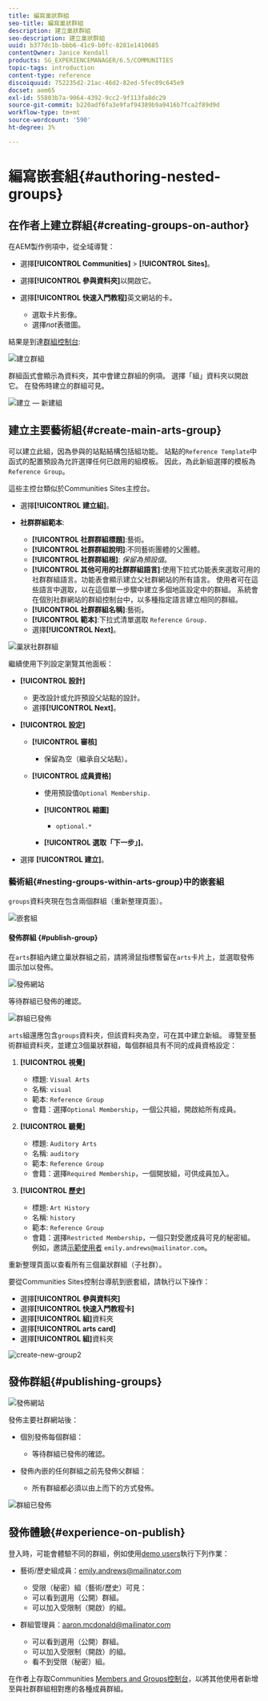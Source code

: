 ```yaml
---
title: 編寫巢狀群組
seo-title: 編寫巢狀群組
description: 建立巢狀群組
seo-description: 建立巢狀群組
uuid: b377dc1b-bbb6-41c9-b0fc-8281e1410685
contentOwner: Janice Kendall
products: SG_EXPERIENCEMANAGER/6.5/COMMUNITIES
topic-tags: introduction
content-type: reference
discoiquuid: 752235d2-21ac-46d2-82ed-5fec09c645e9
docset: aem65
exl-id: 55803b7a-9064-4392-9cc2-9f113fa8dc29
source-git-commit: b220adf6fa3e9faf94389b9a9416b7fca2f89d9d
workflow-type: tm+mt
source-wordcount: '590'
ht-degree: 3%

---
```


# 編寫嵌套組{#authoring-nested-groups}

## 在作者上建立群組{#creating-groups-on-author}

在AEM製作例項中，從全域導覽：

* 選擇&#x200B;**[!UICONTROL Communities]** > **[!UICONTROL Sites]**。
* 選擇&#x200B;**[!UICONTROL 參與資料夾]**&#x200B;以開啟它。
* 選擇&#x200B;**[!UICONTROL 快速入門教程]**&#x200B;英文網站的卡。

   * 選取卡片影像。
   * 選擇&#x200B;*not*&#x200B;表徵圖。

結果是到達[群組控制台](/help/communities/groups.md):

![建立群組](assets/create-group.png)

群組函式會顯示為資料夾，其中會建立群組的例項。 選擇「組」資料夾以開啟它。 在發佈時建立的群組可見。

![建立 — 新建組](assets/create-new-group.png)

## 建立主要藝術組{#create-main-arts-group}

可以建立此組，因為參與的站點結構包括組功能。 站點的`Reference Template`中函式的配置預設為允許選擇任何已啟用的組模板。 因此，為此新組選擇的模板為`Reference Group`。

這些主控台類似於Communities Sites主控台。

* 選擇&#x200B;**[!UICONTROL 建立組]**。

* **社群群組範本**:

   * **[!UICONTROL 社群群組標題]**:藝術。
   * **[!UICONTROL 社群群組說明]**:不同藝術團體的父團體。
   * **[!UICONTROL 社群群組根]**: *保留為預設值*。
   * **[!UICONTROL 其他可用的社群群組語言]**:使用下拉式功能表來選取可用的社群群組語言。功能表會顯示建立父社群網站的所有語言。 使用者可在這些語言中選取，以在這個單一步驟中建立多個地區設定中的群組。 系統會在個別社群網站的群組控制台中，以多種指定語言建立相同的群組。
   * **[!UICONTROL 社群群組名稱]**:藝術。
   * **[!UICONTROL 範本]**:下拉式清單選取  `Reference Group.`
   * 選擇&#x200B;**[!UICONTROL Next]**。

![巢狀社群群組](assets/parent-to-nestedgroup.png)

繼續使用下列設定瀏覽其他面板：

* **[!UICONTROL 設計]**

   * 更改設計或允許預設父站點的設計。
   * 選擇&#x200B;**[!UICONTROL Next]**。

* **[!UICONTROL 設定]**

   * **[!UICONTROL 審核]**

      * 保留為空（繼承自父站點）。
   * **[!UICONTROL 成員資格]**

      * 使用預設值`Optional Membership.`

      * **[!UICONTROL 縮圖]**
         * `optional.*`
      * **[!UICONTROL 選取「下一步」]**。



* 選擇 **[!UICONTROL 建立]**。

### 藝術組{#nesting-groups-within-arts-group}中的嵌套組

`groups`資料夾現在包含兩個群組（重新整理頁面）。

![嵌套組](assets/create-community-group.png)

#### 發佈群組 {#publish-group}

在`arts`群組內建立巢狀群組之前，請將滑鼠指標暫留在`arts`卡片上，並選取發佈圖示加以發佈。

![發佈網站](assets/publish-site.png)

等待群組已發佈的確認。

![群組已發佈](assets/group-published.png)

`arts`組還應包含`groups`資料夾，但該資料夾為空，可在其中建立新組。 導覽至藝術群組資料夾，並建立3個巢狀群組，每個群組具有不同的成員資格設定：

1. **[!UICONTROL 視覺]**

   * 標題: `Visual Arts`
   * 名稱: `visual`
   * 範本: `Reference Group`
   * 會籍：選擇`Optional Membership`，一個公共組，開啟給所有成員。

1. **[!UICONTROL 聽覺]**

   * 標題: `Auditory Arts`
   * 名稱: `auditory`
   * 範本: `Reference Group`
   * 會籍：選擇`Required Membership`，一個開放組，可供成員加入。

1. **[!UICONTROL 歷史]**

   * 標題: `Art History`
   * 名稱: `history`
   * 範本: `Reference Group`
   * 會籍：選擇`Restricted Membership`，一個只對受邀成員可見的秘密組。 例如，邀請[示範使用者](/help/communities/tutorials.md#demo-users) `emily.andrews@mailinator.com`。

重新整理頁面以查看所有三個巢狀群組（子社群）。

要從Communities Sites控制台導航到嵌套組，請執行以下操作：

* 選擇&#x200B;**[!UICONTROL 參與資料夾]**
* 選擇&#x200B;**[!UICONTROL 快速入門教程卡]**
* 選擇&#x200B;**[!UICONTROL 組]**&#x200B;資料夾
* 選擇&#x200B;**[!UICONTROL arts card]**
* 選擇&#x200B;**[!UICONTROL 組]**&#x200B;資料夾

![create-new-group2](assets/create-new-group2.png)

## 發佈群組{#publishing-groups}

![發佈網站](assets/publish-site.png)

發佈主要社群網站後：

* 個別發佈每個群組：

   * 等待群組已發佈的確認。

* 發佈內嵌的任何群組之前先發佈父群組：

   * 所有群組都必須以由上而下的方式發佈。

![群組已發佈](assets/group-published.png)

## 發佈體驗{#experience-on-publish}

登入時，可能會體驗不同的群組，例如使用[demo users](/help/communities/tutorials.md#demo-users)執行下列作業：

* 藝術/歷史組成員：emily.andrews@mailinator.com
   * 受限（秘密）組（藝術/歷史）可見：
   * 可以看到選用（公開）群組。
   * 可以加入受限制（開啟）的組。

* 群組管理員：aaron.mcdonald@mailinator.com

   * 可以看到選用（公開）群組。
   * 可以加入受限制（開啟）的組。
   * 看不到受限（秘密）組。

在作者上存取Communities [Members and Groups控制台](/help/communities/members.md)，以將其他使用者新增至與社群群組相對應的各種成員群組。
